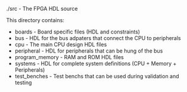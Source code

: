 ./src - The FPGA HDL source

This directory contains:

* boards         - Board specific files (HDL and constraints)
* bus            - HDL for the bus adpaters that connect the CPU to peripherals
* cpu            - The main CPU design HDL files
* peripheral     - HDL for peripherals that can be hung of the bus
* program_memory - RAM and ROM HDL files
* systems        - HDL for complete system definitions (CPU + Memory + Peripherals)
* test_benches   - Test benchs that can be used during validation and testing
